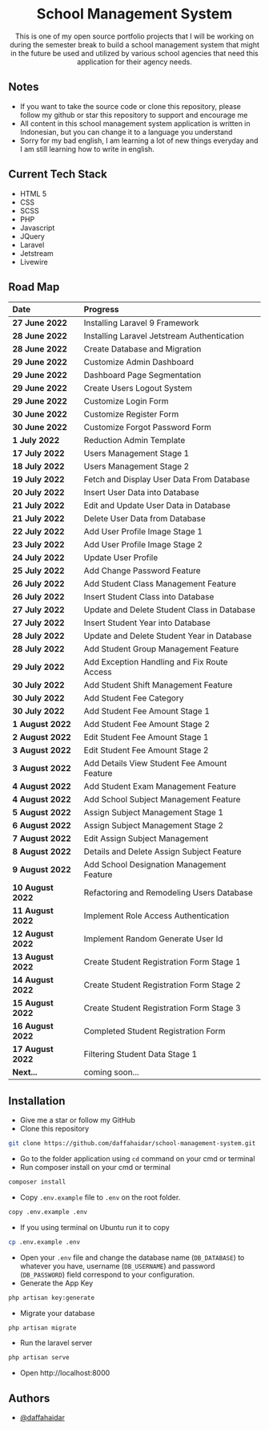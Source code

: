 <h1 align="center">School Management System</h1>

<p align = "center">This is one of my open source portfolio projects that I will be working on during the semester break to build a school management system that might in the future be used and utilized by various school agencies that need this application for their agency needs.</p>

## Notes

-   If you want to take the source code or clone this repository, please follow my github or star this repository to support and encourage me
-   All content in this school management system application is written in Indonesian, but you can change it to a language you understand
-   Sorry for my bad english, I am learning a lot of new things everyday and I am still learning how to write in english.

## Current Tech Stack

-   HTML 5
-   CSS
-   SCSS
-   PHP
-   Javascript
-   JQuery
-   Laravel
-   Jetstream
-   Livewire

## Road Map

| Date               | Progress                                    |
| :----------------- | :------------------------------------------ |
| **27 June 2022**   | Installing Laravel 9 Framework              |
| **28 June 2022**   | Installing Laravel Jetstream Authentication |
| **28 June 2022**   | Create Database and Migration               |
| **29 June 2022**   | Customize Admin Dashboard                   |
| **29 June 2022**   | Dashboard Page Segmentation                 |
| **29 June 2022**   | Create Users Logout System                  |
| **29 June 2022**   | Customize Login Form                        |
| **30 June 2022**   | Customize Register Form                     |
| **30 June 2022**   | Customize Forgot Password Form              |
| **1 July 2022**    | Reduction Admin Template                    |
| **17 July 2022**   | Users Management Stage 1                    |
| **18 July 2022**   | Users Management Stage 2                    |
| **19 July 2022**   | Fetch and Display User Data From Database   |
| **20 July 2022**   | Insert User Data into Database              |
| **21 July 2022**   | Edit and Update User Data in Database       |
| **21 July 2022**   | Delete User Data from Database              |
| **22 July 2022**   | Add User Profile Image Stage 1              |
| **23 July 2022**   | Add User Profile Image Stage 2              |
| **24 July 2022**   | Update User Profile                         |
| **25 July 2022**   | Add Change Password Feature                 |
| **26 July 2022**   | Add Student Class Management Feature        |
| **26 July 2022**   | Insert Student Class into Database          |
| **27 July 2022**   | Update and Delete Student Class in Database |
| **27 July 2022**   | Insert Student Year into Database           |
| **28 July 2022**   | Update and Delete Student Year in Database  |
| **28 July 2022**   | Add Student Group Management Feature        |
| **29 July 2022**   | Add Exception Handling and Fix Route Access |
| **30 July 2022**   | Add Student Shift Management Feature        |
| **30 July 2022**   | Add Student Fee Category                    |
| **30 July 2022**   | Add Student Fee Amount Stage 1              |
| **1 August 2022**  | Add Student Fee Amount Stage 2              |
| **2 August 2022**  | Edit Student Fee Amount Stage 1             |
| **3 August 2022**  | Edit Student Fee Amount Stage 2             |
| **3 August 2022**  | Add Details View Student Fee Amount Feature |
| **4 August 2022**  | Add Student Exam Management Feature         |
| **4 August 2022**  | Add School Subject Management Feature       |
| **5 August 2022**  | Assign Subject Management Stage 1           |
| **6 August 2022**  | Assign Subject Management Stage 2           |
| **7 August 2022**  | Edit Assign Subject Management              |
| **8 August 2022**  | Details and Delete Assign Subject Feature   |
| **9 August 2022**  | Add School Designation Management Feature   |
| **10 August 2022** | Refactoring and Remodeling Users Database   |
| **11 August 2022** | Implement Role Access Authentication        |
| **12 August 2022** | Implement Random Generate User Id           |
| **13 August 2022** | Create Student Registration Form Stage 1    |
| **14 August 2022** | Create Student Registration Form Stage 2    |
| **15 August 2022** | Create Student Registration Form Stage 3    |
| **16 August 2022** | Completed Student Registration Form         |
| **17 August 2022** | Filtering Student Data Stage 1              |
| **Next...**        | coming soon...                              |

## Installation

-   Give me a star or follow my GitHub
-   Clone this repository

```bash
git clone https://github.com/daffahaidar/school-management-system.git
```

-   Go to the folder application using `cd` command on your cmd or terminal
-   Run composer install on your cmd or terminal

```bash
composer install
```

-   Copy `.env.example` file to `.env` on the root folder.

```bash
copy .env.example .env
```

-   If you using terminal on Ubuntu run it to copy

```bash
cp .env.example .env
```

-   Open your `.env` file and change the database name (`DB_DATABASE`) to whatever you have, username (`DB_USERNAME`) and password (`DB_PASSWORD`) field correspond to your configuration.
-   Generate the App Key

```bash
php artisan key:generate
```

-   Migrate your database

```bash
php artisan migrate
```

-   Run the laravel server

```bash
php artisan serve
```

-   Open http://localhost:8000

## Authors

-   [@daffahaidar](https://www.github.com/daffahaidar)

